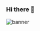 ### Hi there 👋
![banner](https://github.com/ElizabethWhiley/elizabethwhiley/assets/53459911/c70790ab-a50e-450e-a31b-484e4f246423)
<!--
**ElizabethWhiley/elizabethwhiley** is a ✨ _special_ ✨ repository because its `README.md` (this file) appears on your GitHub profile.

Here are some ideas to get you started:

- 🔭 I’m currently working on ...
- 🌱 I’m currently learning ...
- 👯 I’m looking to collaborate on ...
- 🤔 I’m looking for help with ...
- 💬 Ask me about ...
- 📫 How to reach me: ...
- 😄 Pronouns: ...
- ⚡ Fun fact: ...
-->
